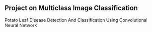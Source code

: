 ## Project on Multiclass Image Classification
Potato Leaf Disease Detection And Classification Using Convolutional Neural Network

